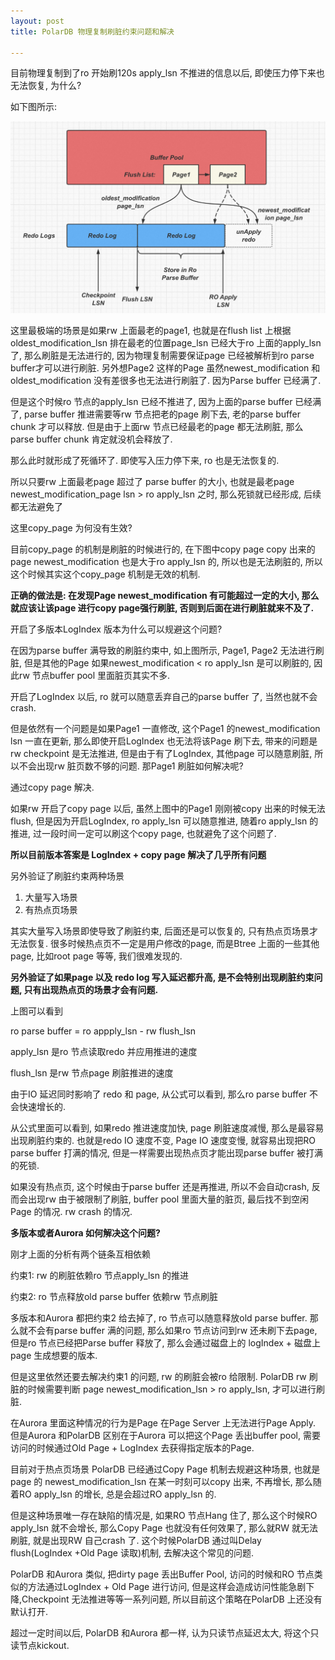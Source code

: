 ```yaml
---
layout: post
title: PolarDB 物理复制刷脏约束问题和解决

---
```




目前物理复制到了ro 开始刷120s apply_lsn 不推进的信息以后, 即使压力停下来也无法恢复, 为什么?

如下图所示:

![image-20230410025547807](https://raw.githubusercontent.com/baotiao/bb/main/uPic/image-20230410025547807.png)



这里最极端的场景是如果rw 上面最老的page1, 也就是在flush list 上根据 oldest_modification_lsn 排在最老的位置page_lsn 已经大于ro 上面的apply_lsn 了, 那么刷脏是无法进行的, 因为物理复制需要保证page 已经被解析到ro parse buffer才可以进行刷脏. 另外想Page2 这样的Page 虽然newest_modification 和 oldest_modification 没有差很多也无法进行刷脏了. 因为Parse buffer 已经满了.

但是这个时候ro 节点的apply_lsn 已经不推进了, 因为上面的parse buffer 已经满了, parse buffer 推进需要等rw 节点把老的page 刷下去, 老的parse buffer chunk 才可以释放. 但是由于上面rw 节点已经最老的page 都无法刷脏, 那么parse buffer chunk 肯定就没机会释放了.

那么此时就形成了死循环了. 即使写入压力停下来, ro 也是无法恢复的.

所以只要rw 上面最老page 超过了 parse buffer 的大小, 也就是最老page newest_modification_page lsn > ro apply_lsn 之时, 那么死锁就已经形成, 后续都无法避免了



这里copy_page 为何没有生效?

目前copy_page 的机制是刷脏的时候进行的, 在下图中copy page copy 出来的page newest_modification 也是大于ro apply_lsn 的, 所以也是无法刷脏的, 所以这个时候其实这个copy_page 机制是无效的机制.

**正确的做法是: 在发现Page newest_modification 有可能超过一定的大小, 那么就应该让该page 进行copy page强行刷脏, 否则到后面在进行刷脏就来不及了.**



开启了多版本LogIndex 版本为什么可以规避这个问题?

在因为parse buffer 满导致的刷脏约束中, 如上图所示, Page1, Page2 无法进行刷脏, 但是其他的Page 如果newest_modification < ro apply_lsn 是可以刷脏的, 因此rw 节点buffer pool 里面脏页其实不多.

开启了LogIndex 以后, ro 就可以随意丢弃自己的parse buffer 了, 当然也就不会crash.

但是依然有一个问题是如果Page1 一直修改, 这个Page1 的newest_modification lsn 一直在更新, 那么即使开启LogIndex 也无法将该Page 刷下去, 带来的问题是rw checkpoint 是无法推进,  但是由于有了LogIndex, 其他page 可以随意刷脏, 所以不会出现rw 脏页数不够的问题. 那Page1 刷脏如何解决呢?

通过copy page 解决.

如果rw 开启了copy page 以后, 虽然上图中的Page1 刚刚被copy 出来的时候无法flush, 但是因为开启LogIndex, ro apply_lsn 可以随意推进, 随着ro apply_lsn 的推进, 过一段时间一定可以刷这个copy page, 也就避免了这个问题了.

**所以目前版本答案是 LogIndex + copy page 解决了几乎所有问题**



另外验证了刷脏约束两种场景

1. 大量写入场景
2. 有热点页场景

其实大量写入场景即使导致了刷脏约束, 后面还是可以恢复的, 只有热点页场景才无法恢复. 很多时候热点页不一定是用户修改的page, 而是Btree 上面的一些其他page, 比如root page 等等, 我们很难发现的.



**另外验证了如果page 以及 redo log 写入延迟都升高, 是不会特别出现刷脏约束问题, 只有出现热点页的场景才会有问题.**

上图可以看到

ro parse buffer = ro appply_lsn - rw flush_lsn

apply_lsn 是ro 节点读取redo 并应用推进的速度

flush_lsn 是rw 节点page 刷脏推进的速度

由于IO 延迟同时影响了 redo 和 page, 从公式可以看到, 那么ro parse buffer 不会快速增长的.

从公式里面可以看到, 如果redo 推进速度加快, page 刷脏速度减慢, 那么是最容易出现刷脏约束的. 也就是redo IO 速度不变, Page IO 速度变慢, 就容易出现把RO parse buffer 打满的情况, 但是一样需要出现热点页才能出现parse buffer 被打满的死锁.

如果没有热点页, 这个时候由于parse buffer 还是再推进, 所以不会自动crash, 反而会出现rw 由于被限制了刷脏, buffer pool 里面大量的脏页, 最后找不到空闲Page 的情况. rw crash 的情况.



**多版本或者Aurora 如何解决这个问题?**

刚才上面的分析有两个链条互相依赖

约束1: rw 的刷脏依赖ro 节点apply_lsn 的推进

约束2: ro 节点释放old parse buffer 依赖rw 节点刷脏

多版本和Aurora 都把约束2 给去掉了, ro 节点可以随意释放old parse buffer. 那么就不会有parse buffer 满的问题, 那么如果ro 节点访问到rw 还未刷下去page, 但是ro 节点已经把Parse buffer 释放了, 那么会通过磁盘上的 logIndex + 磁盘上page 生成想要的版本.

但是这里依然还要去解决约束1 的问题, rw 的刷脏会被ro 给限制. PolarDB rw 刷脏的时候需要判断 page newest_modification_lsn > ro apply_lsn, 才可以进行刷脏.

在Aurora 里面这种情况的行为是Page 在Page Server 上无法进行Page Apply. 但是Aurora 和PolarDB 区别在于Aurora 可以把这个Page 丢出buffer pool, 需要访问的时候通过Old Page + LogIndex 去获得指定版本的Page. 

目前对于热点页场景 PolarDB 已经通过Copy Page 机制去规避这种场景, 也就是page 的 newest_modification_lsn 在某一时刻可以copy 出来, 不再增长, 那么随着RO apply_lsn 的增长, 总是会超过RO apply_lsn 的.

但是这种场景唯一存在缺陷的情况是, 如果RO 节点Hang 住了, 那么这个时候RO apply_lsn 就不会增长, 那么Copy Page 也就没有任何效果了, 那么就RW 就无法刷脏, 就是出现RW 自己crash 了. 这个时候PolarDB 通过叫Delay flush(LogIndex +Old Page 读取)机制, 去解决这个常见的问题.

PolarDB 和Aurora 类似, 把dirty page 丢出Buffer Pool, 访问的时候和RO 节点类似的方法通过LogIndex + Old Page 进行访问, 但是这样会造成访问性能急剧下降,Checkpoint 无法推进等等一系列问题, 所以目前这个策略在PolarDB 上还没有默认打开.

超过一定时间以后, PolarDB 和Aurora 都一样, 认为只读节点延迟太大, 将这个只读节点kickout.


